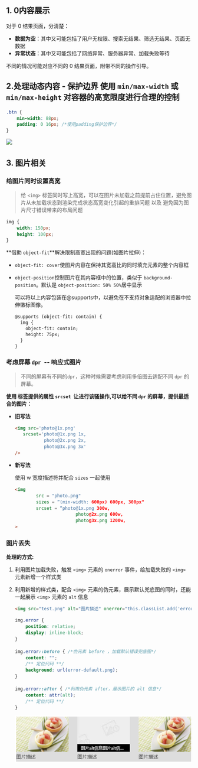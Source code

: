## 1. 0内容展示

对于 0 结果页面，分清楚：

- **数据为空**：其中又可能包括了用户无权限、搜索无结果、筛选无结果、页面无数据
- **异常状态**：其中又可能包括了网络异常、服务器异常、加载失败等待

不同的情况可能对应不同的 0 结果页面，附带不同的操作引导。



## 2.处理动态内容 - 保护边界 使用 `min/max-width` 或 `min/max-height` 对容器的高宽限度进行合理的控制

```css
.btn {
    min-width: 88px;
    padding: 0 16px; /*使用padding保护边界*/
}
```

![](E:\MarkDown\FrontEndNotes\assets\css\2065661232-f02ca79a2516d6bc_articlex.png)

## 3. 图片相关

### 给图片同时设置高宽

> 给 `<img>` 标签同时写上高宽，可以在图片未加载之前提前占住位置，避免图片从未加载状态到渲染完成状态高宽变化引起的重排问题 以及 避免因为图片尺寸错误带来的布局问题

```css
img {
    width: 150px;
    height: 100px;
}
```

**借助 `object-fit`**解决限制高宽出现的问题(如图片拉伸)：

* `object-fit: cover`使图片内容在保持其宽高比的同时填充元素的整个内容框

* `object-position`控制图片在其内容框中的位置，类似于 `background-position`。默认是 `object-position: 50% 50%`居中显示

  可以将以上内容包装在@supports中，以避免在不支持对象适配的浏览器中拉伸徽标图像。

  ```
  @supports (object-fit: contain) {
    img {
      object-fit: contain;
      height: 75px;
    }
  }
  ```

### 考虑屏幕 `dpr `-- 响应式图片

> 不同的屏幕有不同的`dpr`，这种时候需要考虑利用多倍图去适配不同 `dpr` 的屏幕。

**使用<img> 标签提供的属性 `srcset `让进行该骚操作,可以给不同 `dpr` 的屏幕，提供最适合的图片：**

* **旧写法**

  ```html
  <img src='photo@1x.png'
     srcset='photo@1x.png 1x,
             photo@2x.png 2x,
             photo@3x.png 3x' 
  />
  ```

* **新写法**

   使用 w  宽度描述符并配合 `sizes` 一起使用

  ```html
  <img 
          src = "photo.png" 
          sizes = “(min-width: 600px) 600px, 300px" 
          srcset = “photo@1x.png 300w,
                         photo@2x.png 600w,
                         photo@3x.png 1200w,
  >
  ```

### 图片丢失

**处理的方式:**

1. 利用图片加载失败，触发 `<img>` 元素的 `onerror` 事件，给加载失败的 `<img>` 元素新增一个样式类

2. 利用新增的样式类，配合 `<img>` 元素的伪元素，展示默认兜底图的同时，还能一起展示 `<img>` 元素的 `alt` 信息

   ```html
   <img src="test.png" alt="图片描述" onerror="this.classList.add('error');">
   ```

   ```css
   img.error {
       position: relative;
       display: inline-block;
   }
   
   img.error::before { /*伪元素 before ，加载默认错误兜底图*/
       content: "";
       /** 定位代码 **/
       background: url(error-default.png);
   }
   
   img.error::after { /*利用伪元素 after，展示图片的 alt 信息*/
       content: attr(alt);
       /** 定位代码 **/
   }
   ```

   ![](../assets/css/792503157-0906bbb70e71c5f8_articlex.png)